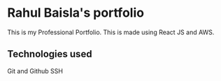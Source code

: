 # Rahul Baisla's portfolio

This is my Professional Portfolio. This is made using React JS and AWS.

## Technologies used
Git and Github
SSH
